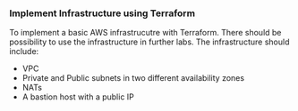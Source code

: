 ### Implement Infrastructure using Terraform
To implement a basic AWS infrastrucutre with Terraform. There should be possibility to use the infrastructure in further labs. The infrastructure should include:
- VPC
- Private and Public subnets in two different availability zones
- NATs
- A bastion host with a public IP


